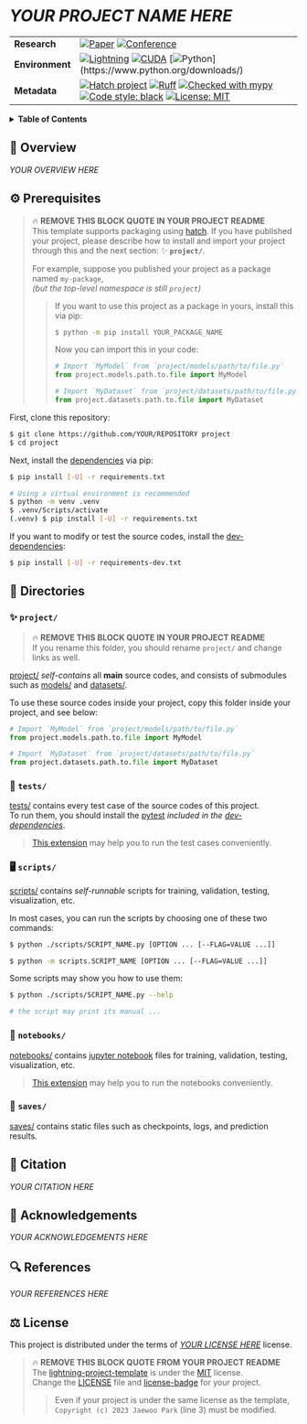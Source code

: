 # ***YOUR PROJECT NAME HERE***



<!-- [              MARKDOWN BADGES              ] -->

|||
|---|---|
|**Research**| [![Paper](http://img.shields.io/badge/paper-arXiv.0000.0000-B31B1B.svg)](https://www.arXiv.org/abs/0000.0000) [![Conference](http://img.shields.io/badge/conference-year-4b44ce.svg)]() |
|**Environment**| [![Lightning](https://img.shields.io/badge/-Lightning-792ee5?logo=pytorchlightning&logoColor=white)](https://github.com/Lightning-AI/lightning) [![CUDA](https://img.shields.io/badge/CUDA-11.7-76B900.svg)](https://developer.nvidia.com/cuda-toolkit) [![Python](https://img.shields.io/badge/python-3.10-blue.svg?)](https://www.python.org/downloads/)|
|**Metadata**| [![Hatch project](https://img.shields.io/badge/%F0%9F%A5%9A-Hatch-4051b5.svg)](https://github.com/pypa/hatch) [![Ruff](https://img.shields.io/endpoint?url=https://raw.githubusercontent.com/charliermarsh/ruff/main/assets/badge/v1.json)](https://github.com/charliermarsh/ruff) [![Checked with mypy](https://www.mypy-lang.org/static/mypy_badge.svg)](https://mypy-lang.org/) [![Code style: black](https://img.shields.io/badge/code%20style-black-000000.svg)](https://github.com/psf/black) [![License: MIT](https://img.shields.io/badge/License-MIT-yellow.svg)](https://opensource.org/licenses/MIT) |

<!-- [                    END                    ] -->



<!-- [             TABLE OF CONTENTS             ] -->

<details>
<summary><strong>Table of Contents</strong></summary>

- [:wave: Overview](#wave-overview)
- [:gear: Prerequisites](#gear-prerequisites)
- [:file_folder: Directories](#file_folder-directories)  
    - [:sparkles: project/](#sparkles-project)
    - [:test_tube: tests/](#test_tube-tests)
    - [:desktop_computer: scripts/](#desktop_computer-scripts)
    - [:ledger: notebooks/](#ledger-notebooks)
    - [:floppy_disk: saves/](#floppy_disk-saves)
- [:scroll: Citation](#scroll-citation)
- [:pray: Aknowledgements](#pray-acknowledgements)
- [:mag: References](#mag-references)  
- [:balance_scale: License](#balance_scale-license)  

</details>

<!-- [                    END                    ] -->



## :wave: **Overview**

*YOUR OVERVIEW HERE*

## :gear: **Prerequisites**

<!-- (   REMOVE THIS FROM YOUR PROJECT README    ) -->

> :fire: **REMOVE THIS BLOCK QUOTE IN YOUR PROJECT README**  
> This template supports packaging using [hatch]. If you have published your project, please describe how to install and import your project through this and the next section: :sparkles: **`project/`**.  
>  
> For example, suppose you published your project as a package named `my-package`,  
> *(but the top-level namespace is still `project`)*
>   
>> If you want to use this project as a package in yours, install this via pip:
>> ```bash
>> $ python -m pip install YOUR_PACKAGE_NAME
>> ```
>>  
>> Now you can import this in your code:
>> ``` python
>> # Import `MyModel` from `project/models/path/to/file.py`
>> from project.models.path.to.file import MyModel
>> 
>> # Import `MyDataset` from `project/datasets/path/to/file.py`
>> from project.datasets.path.to.file import MyDataset
>> ```

[hatch]: https://github.com/pypa/hatch

<!-- (                    END                    ) -->


First, clone this repository:

```bash
$ git clone https://github.com/YOUR/REPOSITORY project
$ cd project
```

Next, install the [dependencies] via pip:

```bash
$ pip install [-U] -r requirements.txt

# Using a virtual environment is recommended
$ python -m venv .venv
$ .venv/Scripts/activate
(.venv) $ pip install [-U] -r requirements.txt
```

If you want to modify or test the source codes, install the [dev-dependencies]:

```bash
$ pip install [-U] -r requirements-dev.txt
```

[dependencies]: ./requirements.txt
[dev-dependencies]: ./requirements-dev.txt

## :file_folder: **Directories**

### :sparkles: `project/`

> :fire: **REMOVE THIS BLOCK QUOTE IN YOUR PROJECT README**  
> If you rename this folder, you should rename `project/` and change links as well.

[project/] *self-contains* all **main** source codes, and consists of submodules such as [models/] and [datasets/].

To use these source codes inside your project, copy this folder inside your project, and see below:

```python
# Import `MyModel` from `project/models/path/to/file.py`
from project.models.path.to.file import MyModel

# Import `MyDataset` from `project/datasets/path/to/file.py`
from project.datasets.path.to.file import MyDataset
```

[project/]: ./project/
[models/]: ./project/models
[datasets/]: ./project/datasets/

### :test_tube: `tests/`

[tests/] contains every test case of the source codes of this project.  
To run them, you should install the [pytest][pytest-url] *included in the [dev-dependencies]*.  
> [This extension][extension-test-url] may help you to run the test cases conveniently.

[tests/]: ./tests/
[pytest-url]: https://docs.pytest.org/en/7.2.x/
[extension-test-url]: https://marketplace.visualstudio.com/items?itemName=LittleFoxTeam.vscode-python-test-adapter

### :desktop_computer: `scripts/`

[scripts/] contains *self-runnable* scripts for  training, validation, testing, visualization, etc.  

In most cases, you can run the scripts by choosing one of these two commands:

```bash
$ python ./scripts/SCRIPT_NAME.py [OPTION ... [--FLAG=VALUE ...]]

$ python -m scripts.SCRIPT_NAME [OPTION ... [--FLAG=VALUE ...]]
```

Some scripts may show you how to use them:

```bash
$ python ./scripts/SCRIPT_NAME.py --help

# the script may print its manual ...
```

[scripts/]: ./scripts/

### :ledger: `notebooks/`

[notebooks/] contains [jupyter notebook][jupyter-url] files for training, validation, testing, visualization, etc.  
> [This extension][extension-jupyter-url] may help you to run the notebooks conveniently.

[notebooks/]: ./notebooks/
[jupyter-url]: https://jupyter.org/
[extension-jupyter-url]: https://marketplace.visualstudio.com/items?itemName=ms-toolsai.jupyter

### :floppy_disk: `saves/`

[saves/] contains static files such as checkpoints, logs, and prediction results.  

[saves/]: ./saves/

## :scroll: **Citation**

*YOUR CITATION HERE*

## :pray: **Acknowledgements**

*YOUR ACKNOWLEDGEMENTS HERE*

## :mag: **References**

*YOUR REFERENCES HERE*

## :balance_scale: **License**

This project is distributed under the terms of [*YOUR LICENSE HERE*](./LICENSE) license.  

<!-- (   REMOVE THIS FROM YOUR PROJECT README    ) -->

> :fire: **REMOVE THIS BLOCK QUOTE FROM YOUR PROJECT README**    
> The [lightning-project-template] is under the [MIT] license.  
> Change the [LICENSE](./LICENSE) file and [license-badge] for your project.
>> Even if your project is under the same license as the template,  
>> `Copyright (c) 2023 Jaewoo Park` (line 3) must be modified.

[lightning-project-template]: https://github.com/kaparoo/lightning-project-template
[MIT]: https://opensource.org/licenses/MIT
[license-badge]: https://gist.github.com/lukas-h/2a5d00690736b4c3a7ba

<!-- (                    END                    ) -->